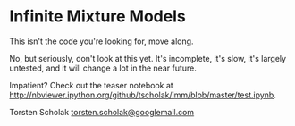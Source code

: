 Infinite Mixture Models
=======================

This isn't the code you're looking for, move along.

No, but seriously, don't look at this yet. It's incomplete, it's slow, it's
largely untested, and it will change a lot in the near future.

Impatient? Check out the teaser notebook at
http://nbviewer.ipython.org/github/tscholak/imm/blob/master/test.ipynb.

Torsten Scholak <torsten.scholak@googlemail.com>
